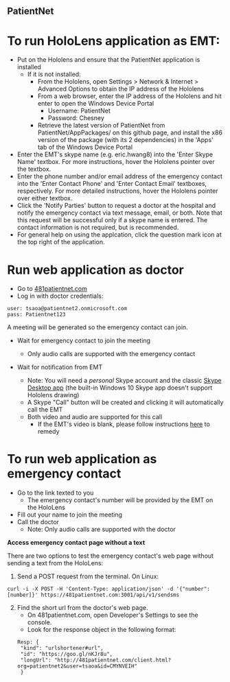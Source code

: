 ## PatientNet

# To run HoloLens application as EMT:

* Put on the Hololens and ensure that the PatientNet application is installed
  * If it is not installed:
    * From the Hololens, open Settings > Network & Internet > Advanced Options to obtain the IP address of the Hololens
    * From a web browser, enter the IP address of the Hololens and hit enter to open the Windows Device Portal
      * Username: PatientNet
      * Password: Chesney
    * Retrieve the latest version of PatientNet from PatientNet/AppPackages/ on this github page, and install the x86 version of the package (with its 2 dependencies) in the 'Apps' tab of the Windows Device Portal
* Enter the EMT's skype name (e.g. eric.hwang8) into the 'Enter Skype Name' textbox. For more instructions, hover the Hololens pointer over the textbox.
* Enter the phone number and/or email address of the emergency contact into the 'Enter Contact Phone' and 'Enter Contact Email' textboxes, respectively. For more detailed instructions, hover the Hololens pointer over either textbox. 
* Click the 'Notify Parties' button to request a doctor at the hospital and notify the emergency contact via text message, email, or both. Note that this request will be successful only if a skype name is entered. The contact information is not required, but is recommended.
* For general help on using the applcation, click the question mark icon at the top right of the application.

# Run web application as doctor

* Go to [481patientnet.com](https://481patientnet.com)
* Log in with doctor credentials:

```
user: tsaoa@patientnet2.onmicrosoft.com
pass: Patientnet123
```
A meeting will be generated so the emergency contact can join.
* Wait for emergency contact to join the meeting 
  * Only audio calls are supported with the emergency contact

* Wait for notification from EMT
  * Note: You will need a <i>personal</i> Skype account and the classic [Skype Desktop app](https://www.skype.com/en/download-skype/skype-for-computer/) (the built-in Windows 10 Skype app doesn't support Hololens drawing)
  * A Skype "Call" button will be created and clicking it will automatically call the EMT
  * Both video and audio are supported for this call
    * If the EMT's video is blank, please follow instructions [here](https://forums.hololens.com/discussion/2343/hololens-add-in-is-causing-black-screen) to remedy

# To run web application as emergency contact
* Go to the link texted to you
  * The emergency contact's number will be provided by the EMT on the HoloLens
* Fill out your name to join the meeting
* Call the doctor
  * Note: Only audio calls are supported with the doctor

<b> Access emergency contact page without a text</b>

There are two options to test the emergency contact's web page without sending a text from the HoloLens:
1. Send a POST request from the terminal. On Linux:
```
curl -i -X POST -H 'Content-Type: application/json' -d '{"number":[number]}' https://481patientnet.com:3001/api/v1/sendsms
```
2. Find the short url from the doctor's web page.
   * On 481patientnet.com, open Developer's Settings to see the console.
   * Look for the response object in the following format:
   ```
   Resp: {
   	"kind": "urlshortener#url",
 	"id": "https://goo.gl/nKJr8u",
 	"longUrl": "http://481patientnet.com/client.html?org=patientnet2&user=tsaoa&id=CMYNVEIH"
	}
   ```
